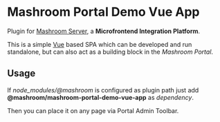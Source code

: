
# Mashroom Portal Demo Vue App

Plugin for [Mashroom Server](https://www.mashroom-server.com), a **Microfrontend Integration Platform**.

This is a simple [Vue](https://vuejs.org) based SPA which can be developed and run standalone, but can also
act as a building block in the _Mashroom Portal_.

## Usage

If *node_modules/@mashroom* is configured as plugin path just add **@mashroom/mashroom-portal-demo-vue-app** as *dependency*.

Then you can place it on any page via Portal Admin Toolbar.
